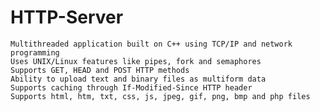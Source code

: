HTTP-Server
===========

    Multithreaded application built on C++ using TCP/IP and network programming
    Uses UNIX/Linux features like pipes, fork and semaphores
    Supports GET, HEAD and POST HTTP methods
    Ability to upload text and binary files as multiform data
    Supports caching through If-Modified-Since HTTP header
    Supports html, htm, txt, css, js, jpeg, gif, png, bmp and php files
